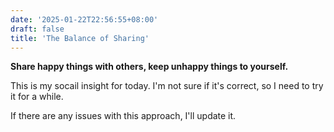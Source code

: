 ```yaml
---
date: '2025-01-22T22:56:55+08:00'
draft: false
title: 'The Balance of Sharing'
---
```


**Share happy things with others, keep unhappy things to yourself.**

This is my socail insight for today. I'm not sure if it's correct, so I need to try it for a while.

If there are any issues with this approach, I'll update it.